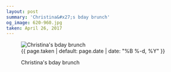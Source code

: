 ```yaml
---
layout: post
summary: 'Christina&#x27;s bday brunch'
og_image: 620-960.jpg
taken: April 26, 2017
---
```


<figure class="post" data-src="{{ site.assets_url }}/{{ page.og_image }}">
<img alt="Christina's bday brunch" sizes="(min-width: 700px) 50vw, calc(100vw - 2rem)" src="{{ site.assets_url }}/620-480.jpg" srcset="{{ site.assets_url }}/620-240.jpg 240w, {{ site.assets_url }}/620-480.jpg 480w, {{ site.assets_url }}/620-720.jpg 720w, {{ site.assets_url }}/620-960.jpg 960w"/>
<figcaption>
<time>{{ page.taken | default: page.date | date: "%B %-d, %Y" }}</time>
<p>Christina's bday brunch</p>
</figcaption>
</figure>
